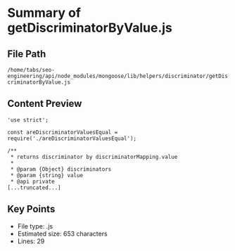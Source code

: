 # Summary of getDiscriminatorByValue.js
  
## File Path
`/home/tabs/seo-engineering/api/node_modules/mongoose/lib/helpers/discriminator/getDiscriminatorByValue.js`

## Content Preview
```
'use strict';

const areDiscriminatorValuesEqual = require('./areDiscriminatorValuesEqual');

/**
 * returns discriminator by discriminatorMapping.value
 *
 * @param {Object} discriminators
 * @param {string} value
 * @api private
[...truncated...]
```

## Key Points
- File type: .js
- Estimated size: 653 characters
- Lines: 29
